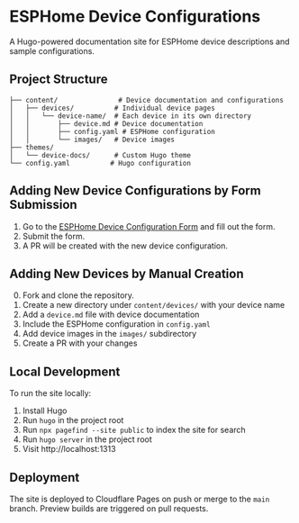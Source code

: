 # ESPHome Device Configurations

A Hugo-powered documentation site for ESPHome device descriptions and sample configurations.

## Project Structure

```
├── content/               # Device documentation and configurations
│   ├── devices/          # Individual device pages
│   │   └── device-name/  # Each device in its own directory
│   │       ├── device.md # Device documentation
│   │       ├── config.yaml # ESPHome configuration
│   │       └── images/   # Device images
├── themes/
│   └── device-docs/      # Custom Hugo theme
└── config.yaml          # Hugo configuration
```

## Adding New Device Configurations by Form Submission

1. Go to the [ESPHome Device Configuration Form](https://device-submission.control-j.com) and fill out the form.
2. Submit the form.
3. A PR will be created with the new device configuration.

## Adding New Devices by Manual Creation

0. Fork and clone the repository.
1. Create a new directory under `content/devices/` with your device name
2. Add a `device.md` file with device documentation
3. Include the ESPHome configuration in `config.yaml`
4. Add device images in the `images/` subdirectory
5. Create a PR with your changes

## Local Development

To run the site locally:

1. Install Hugo
2. Run `hugo` in the project root
3. Run `npx pagefind --site public` to index the site for search
4. Run `hugo server` in the project root
5. Visit http://localhost:1313

## Deployment

The site is deployed to Cloudflare Pages on push or merge to the `main` branch.
Preview builds are triggered on pull requests.
